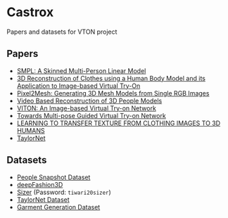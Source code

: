 # Castrox
Papers and datasets for VTON project

## Papers

- [SMPL: A Skinned Multi-Person Linear Model](http://files.is.tue.mpg.de/black/papers/SMPL2015.pdf)
- [3D Reconstruction of Clothes using a Human Body Model and its Application to
Image-based Virtual Try-On](https://minar09.github.io/c3dvton/cvprw20_3d.pdf)
- [Pixel2Mesh: Generating 3D Mesh Models
from Single RGB Images](https://openaccess.thecvf.com/content_ECCV_2018/papers/Nanyang_Wang_Pixel2Mesh_Generating_3D_ECCV_2018_paper.pdf)
- [Video Based Reconstruction of 3D People Models](https://arxiv.org/pdf/1803.04758.pdf)
- [VITON: An Image-based Virtual Try-on Network](https://openaccess.thecvf.com/content_cvpr_2018/papers/Han_VITON_An_Image-Based_CVPR_2018_paper.pdf)
- [Towards Multi-pose Guided Virtual Try-on Network](https://arxiv.org/pdf/1902.11026v1.pdf)
- [LEARNING TO TRANSFER TEXTURE FROM CLOTHING IMAGES TO 3D HUMANS](http://virtualhumans.mpi-inf.mpg.de/pix2surf/)
- [TaylorNet](https://arxiv.org/pdf/2003.04583.pdf)

## Datasets

- [People Snapshot Dataset](https://graphics.tu-bs.de/people-snapshot)
- [deepFashion3D](https://github.com/kv2000/deepFashion3D)
- [Sizer](https://virtualhumans.mpi-inf.mpg.de/sizer/) (Password: `tiwari20sizer`)
- [TaylorNet Dataset](https://github.com/zycliao/TailorNet_dataset)
- [Garment Generation Dataset](https://gamma.umd.edu/researchdirections/virtualtryon/garmentgeneration/)
